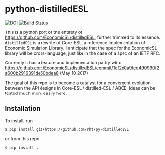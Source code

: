 # python-distilledESL

[![DOI](https://zenodo.org/badge/95235014.svg)](https://zenodo.org/badge/latestdoi/95235014)
[![Build Status](https://travis-ci.org/rht/py-distilledESL.svg?branch=master)](https://travis-ci.org/rht/py-distilledESL)

This is a python port of the entirety of
https://github.com/EconomicSL/distilledESL, further trimmed to its essence.
`distilledESL` is a rewrite of Core-ESL, a reference implementation of Economic
Simulation Library. I anticipate that the spec for the EconomicSL library will
be cross-language, just like in the case of a spec of an IETF RFC.

Currently it has a feature and implementation parity with:
https://github.com/EconomicSL/distilledESL/commit/1ef2d0a9fed490990f2a600b2916391de50bdea8 (May 10 2017)

The goal of this repo is to become a catalyst for a convergent evolution between the
API designs in Core-ESL / distilled-ESL / ABCE. Ideas can be tested much more
easily here.

## Installation

To install, run
```
$ pip install git+https://github.com/rht/py-distilledESL
```

or from this repo
```
$ pip install .
```
